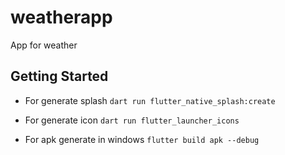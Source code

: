 # weatherapp

App for weather

## Getting Started


- For generate splash
`
dart run flutter_native_splash:create
`

- For generate icon
`
dart run flutter_launcher_icons
`

- For apk generate in windows
  `
  flutter build apk --debug
  `

